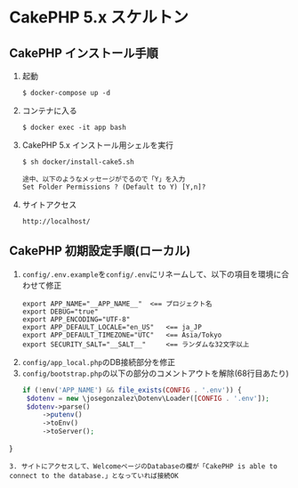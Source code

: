 # CakePHP 5.x スケルトン

## CakePHP インストール手順

1. 起動
    ```
    $ docker-compose up -d
    ```
2. コンテナに入る
   ```
   $ docker exec -it app bash
    ```
3. CakePHP 5.x インストール用シェルを実行
    ```
    $ sh docker/install-cake5.sh

   途中、以下のようなメッセージがでるので「Y」を入力
   Set Folder Permissions ? (Default to Y) [Y,n]?
   ```
4. サイトアクセス
    ```
    http://localhost/
   ```

## CakePHP 初期設定手順(ローカル)

1. `config/.env.example`を`config/.env`にリネームして、以下の項目を環境に合わせて修正
    ```js:.env
    export APP_NAME="__APP_NAME__"  <== プロジェクト名
    export DEBUG="true"
    export APP_ENCODING="UTF-8"
    export APP_DEFAULT_LOCALE="en_US"   <== ja_JP
    export APP_DEFAULT_TIMEZONE="UTC"   <== Asia/Tokyo
    export SECURITY_SALT="__SALT__"     <== ランダムな32文字以上
    ```
2. `config/app_local.php`のDB接続部分を修正
3. `config/bootstrap.php`の以下の部分のコメントアウトを解除(68行目あたり)
    ```php
   if (!env('APP_NAME') && file_exists(CONFIG . '.env')) {
     $dotenv = new \josegonzalez\Dotenv\Loader([CONFIG . '.env']);
     $dotenv->parse()
         ->putenv()
         ->toEnv()
         ->toServer();
}
   ```
3. サイトにアクセスして、WelcomeページのDatabaseの欄が「CakePHP is able to connect to the database.」となっていれば接続OK
